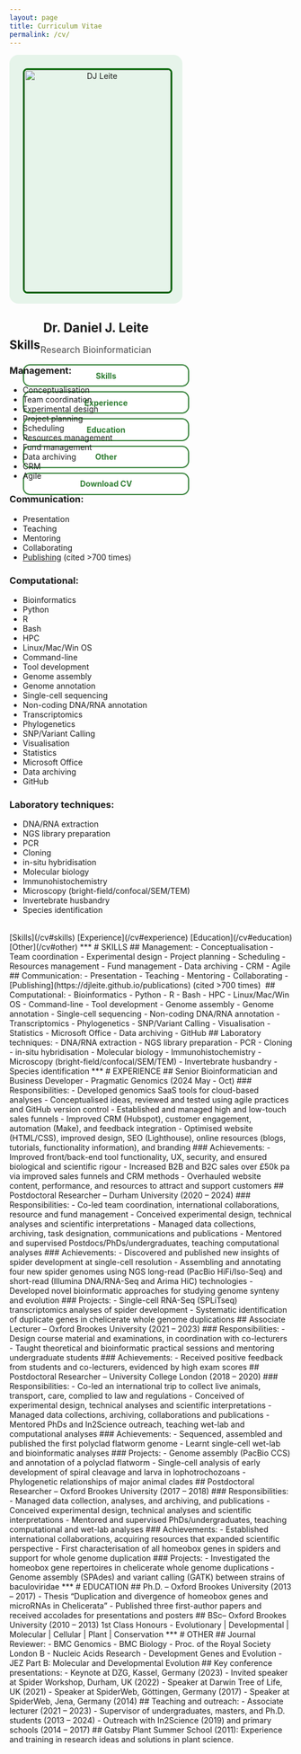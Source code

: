```yaml
---
layout: page
title: Curriculum Vitae
permalink: /cv/
---
```

<div class="cv-container">
  <!-- Sidebar -->
  <aside class="cv-sidebar" style="text-align: center;">
    <img src="{{ '/images/DJL_ID_photo.webp' | relative_url }}" alt="DJ Leite"
      style="border: 3px solid #006400; border-radius: 8px; max-width: 100%;">
    <h2>Dr. Daniel J. Leite</h2>
    <p>Research Bioinformatician</p>
    <a class="cv-button" onclick="showSection('skills')">Skills</a>
    <a class="cv-button" onclick="showSection('experience')">Experience</a>
    <a class="cv-button" onclick="showSection('education')">Education</a>
    <a class="cv-button" onclick="showSection('other')">Other</a>
    <a class="cv-button" href="https://github.com/djleite/djleite.github.io/raw/main/files/DJ_Leite_CV.pdf" target="_blank">Download CV</a>
  </aside>

  <!-- Main Content -->
  <div class="cv-content">
    <!-- Skills -->
    <div id="skills" class="cv-section active">
      <h2>Skills</h2>
        <h3>Management:</h3>
          <ul>
            <li>Conceptualisation</li>
            <li>Team coordination</li>
            <li>Experimental design</li>
            <li>Project planning</li>
            <li>Scheduling</li>
            <li>Resources management</li>
            <li>Fund management</li>
            <li>Data archiving</li>
            <li>CRM</li>
            <li>Agile</li>
          </ul>
        <h3>Communication:</h3>
            <ul>
            <li>Presentation</li>
            <li>Teaching</li>
            <li>Mentoring</li>
            <li>Collaborating</li>
            <li><a href="https://djleite.github.io/publications" target="_blank">Publishing</a> (cited &gt;700 times)</li>
          </ul>
        <h3>Computational:</h3>
          <ul>
            <li>Bioinformatics</li>
            <li>Python</li>
            <li>R</li>
            <li>Bash</li>
            <li>HPC</li>
            <li>Linux/Mac/Win OS</li>
            <li>Command-line</li>
            <li>Tool development</li>
            <li>Genome assembly</li>
            <li>Genome annotation</li>
            <li>Single-cell sequencing</li>
            <li>Non-coding DNA/RNA annotation</li>
            <li>Transcriptomics</li>
            <li>Phylogenetics</li>
            <li>SNP/Variant Calling</li>
            <li>Visualisation</li>
            <li>Statistics</li>
            <li>Microsoft Office</li>
            <li>Data archiving</li>
            <li>GitHub</li>
          </ul>
        <h3>Laboratory techniques:</h3>
          <ul>
            <li>DNA/RNA extraction</li>
            <li>NGS library preparation</li>
            <li>PCR</li>
            <li>Cloning</li>
            <li>in-situ hybridisation</li>
            <li>Molecular biology</li>
            <li>Immunohistochemistry</li>
            <li>Microscopy (bright-field/confocal/SEM/TEM)</li>
            <li>Invertebrate husbandry</li>
            <li>Species identification</li>
          </ul>
    </div>

<!-- Experience -->
<div id="experience" class="cv-section">
  <h2>Experience</h2>
  <div class="job-entry">
    <div class="job-header">
      <div class="job-title">Senior Bioinformatician and Business Developer</div>
      <div class="job-date">2024 May – Oct</div>
    </div>
    <div class="job-place">Pragmatic Genomics</div>
    <div class="toggle-btn" onclick="toggleJob(this)">Show more ▼</div>
    <div class="job-description">
      <h4>Responsibilities:</h4>
      <ul>
        <li>Developed genomics SaaS tools for cloud-based analyses</li>
        <li>Conceptualised ideas, reviewed and tested using agile practices and GitHub version control</li>
        <li>Established and managed high and low-touch sales funnels</li>
        <li>Improved CRM (Hubspot), customer engagement, automation (Make), and feedback integration</li>
        <li>Optimised website (HTML/CSS), improved design, SEO (Lighthouse), online resources (blogs, tutorials, functionality information), and branding</li>
      </ul>
      <h4>Achievements:</h4>
      <ul>
        <li>Improved front/back-end tool functionality, UX, security, and ensured biological and scientific rigour</li>
        <li>Increased B2B and B2C sales over £50k pa via improved sales funnels and CRM methods</li>
        <li>Overhauled website content, performance, and resources to attract and support customers</li>
      </ul>
    </div>
  </div>

  <div class="job-entry">
    <div class="job-header">
      <div class="job-title">Postdoctoral Researcher</div>
      <div class="job-date">2020 – 2024</div>
    </div>
    <div class="job-place">Durham University</div>
    <div class="toggle-btn" onclick="toggleJob(this)">Show more ▼</div>
    <div class="job-description">
      <h4>Responsibilities:</h4>
      <ul>
        <li>Co-led team coordination, international collaborations, resource and fund management</li>
        <li>Conceived experimental design, technical analyses and scientific interpretations</li>
        <li>Managed data collections, archiving, task designation, communications and publications</li>
        <li>Mentored and supervised Postdocs/PhDs/undergraduates, teaching computational analyses</li>
      </ul>
      <h4>Achievements:</h4>
      <ul>
        <li>Discovered and published new insights of spider development at single-cell resolution</li>
        <li>Assembling and annotating four new spider genomes using NGS long-read (PacBio HiFi/Iso-Seq) and short-read (Illumina DNA/RNA-Seq and Arima HiC) technologies</li>
        <li>Developed novel bioinformatic approaches for studying genome synteny and evolution</li>
      </ul>
      <h4>Projects:</h4>
      <ul>
        <li>Single-cell RNA-Seq (SPLiTseq) transcriptomics analyses of spider development</li>
        <li>Systematic identification of duplicate genes in chelicerate whole genome duplications</li>
      </ul>
    </div>
  </div>

  <div class="job-entry">
    <div class="job-header">
      <div class="job-title">Associate Lecturer</div>
      <div class="job-date">2021 – 2023</div>
    </div>
    <div class="job-place">Oxford Brookes University</div>
    <div class="toggle-btn" onclick="toggleJob(this)">Show more ▼</div>
    <div class="job-description">
      <h4>Responsibilities:</h4>
      <ul>
        <li>Design course material and examinations, in coordination with co-lecturers</li>
        <li>Taught theoretical and bioinformatic practical sessions and mentoring undergraduate students</li>
      </ul>
      <h4>Achievements:</h4>
      <ul>
        <li>Received excellent feedback from students and co-lecturers, evidenced by high exam scores</li>
      </ul>
    </div>
  </div>

  <div class="job-entry">
    <div class="job-header">
      <div class="job-title">Postdoctoral Researcher</div>
      <div class="job-date">2018 – 2020</div>
    </div>
    <div class="job-place">University College London</div>
    <div class="toggle-btn" onclick="toggleJob(this)">Show more ▼</div>
    <div class="job-description">
      <h4>Responsibilities:</h4>
      <ul>
        <li>Co-led an international trip to collect live animals, transport, care, complied to law and regulations</li>
        <li>Conceived of experimental design, technical analyses and scientific interpretations</li>
        <li>Managed data collections, archiving, collaborations and publications</li>
        <li>Mentored PhDs and In2Science outreach, teaching wet-lab and computational analyses</li>
      </ul>
      <h4>Achievements:</h4>
      <ul>
        <li>Sequenced, assembled and published the first polyclad flatworm genome</li>
        <li>Learnt single-cell wet-lab and bioinformatic analyses</li>
        <li>Learnt phylogenetic techniques and methods testing</li>
      </ul>
      <h4>Projects:</h4>
      <ul>
        <li>Genome assembly (PacBio CCS) and annotation of a polyclad flatworm</li>
        <li>Single-cell analysis of early development of spiral cleavage and larva in lophotrochozoans</li>
        <li>Phylogenetic relationships of major animal clades</li>
      </ul>
    </div>
  </div>

  <div class="job-entry">
    <div class="job-header">
      <div class="job-title">Postdoctoral Researcher</div>
      <div class="job-date">2017 – 2018</div>
    </div>
    <div class="job-place">Oxford Brookes University</div>
    <div class="toggle-btn" onclick="toggleJob(this)">Show more ▼</div>
    <div class="job-description">
      <h4>Responsibilities:</h4>
      <ul>
        <li>Managed data collection, analyses, and archiving, and publications</li>
        <li>Conceived experimental design, technical analyses and scientific interpretations</li>
        <li>Mentored and supervised PhDs/undergraduates, teaching computational and wet-lab analyses</li>
      </ul>
      <h4>Achievements:</h4>
      <ul>
        <li>Established international collaborations, acquiring resources that expanded scientific perspective</li>
        <li>First characterisation of all homeobox genes in spiders and support for whole genome duplication</li>
      </ul>
      <h4>Projects:</h4>
      <ul>
        <li>Investigated the homeobox gene repertoires in chelicerate whole genome duplications</li>
        <li>Genome assembly (SPAdes) and variant calling (GATK) between strains of baculoviridae</li>
      </ul>
    </div>
  </div>

</div>
<!-- Education -->
    <div id="education" class="cv-section">
      <h2>Education</h2>
      <div class="job-entry expanded">
        <div class="job-header">
          <div class="job-title">Ph.D. in EvoDevo Genomics</div>
          <div class="job-date">2013 – 2017</div>
        </div>
        <div class="job-place">Oxford Brookes University</div>
        <div class="job-description">
          <ul>
            <li>Thesis “Duplication and divergence of homeobox genes and microRNAs in Chelicerata”</li>
            <li>Published three first-author papers</li>
            <li>Received accolades for presentations and posters</li>
          </ul>
        </div>
      </div>
      <div class="job-entry expanded">
        <div class="job-header">
          <div class="job-title">BSc in Biology</div>
          <div class="job-date">2010 – 2013</div>
        </div>
        <div class="job-place">Oxford Brookes University</div>
        <div class="job-description">
          <ul>
            <li>1st Class Honours</li>
            <li>Evolutionary</li>
            <li>Developmental</li>
            <li>Molecular</li>
            <li>Cellular</li>
            <li>Plant</li>
            <li>Conservation</li>
          </ul>
        </div>
      </div>
    </div>
<!-- Other -->
    <div id="other" class="cv-section">
      <h2>Other</h2>
        <h3>Journal Reviewer:</h3>
          <ul>
            <li>BMC Genomics</li>
            <li>BMC Biology</li>
            <li>Development Genes and Evolution</li>
            <li>JEZ Part B: Molecular and Developmental Evolution</li>
            <li>Nucleic Acids Research</li>
            <li>Proceedings of the Royal Society London B</li>
          </ul>
        <h3>Key conference presentations:</h3>
          <ul>
            <li>Keynote at DZG, Kassel, Germany (2023)</li>
            <li>Invited speaker at Spider Workshop, Durham, UK (2022)</li>
            <li>Speaker at Darwin Tree of Life, UK (2021)</li>
            <li>Speaker at SpiderWeb, Göttingen, Germany (2017)</li>
            <li>Speaker at SpiderWeb, Jena, Germany (2014)</li>
          </ul>
        <h3>Teaching and outreach:</h3>
          <ul>
            <li>Associate lecturer (2021 – 2023)</li>
            <li>Supervisor of undergraduates, masters, and Ph.D. students (2013 – 2024)</li>
            <li>Outreach with In2Science (2019) and primary schools (2014 – 2017)</li>
          </ul>
        <h3>Gatsby Plant Summer School (2011):</h3>
          <ul>
            <li>Experience and training in research ideas and solutions in plant science</li>
          </ul>
    </div>
  </div>
</div>

<!-- Styles -->
<style>
  .cv-container {
    display: flex;
    flex-wrap: wrap;
    gap: 2rem;
  }

  .cv-sidebar {
    background-color: #e6f4ea;
    padding: 1.5rem;
    border-radius: 1rem;
    width: 260px;
    text-align: center;
    flex-shrink: 0;
  }

  .cv-sidebar img {
    width: 100%;
    border-radius: 1rem;
    margin-bottom: 1rem;
  }

  .cv-sidebar h2 {
    margin-bottom: 0.2rem;
    font-size: 1.4rem;
  }

  .cv-sidebar p {
    font-size: 1rem;
    color: #4a4a4a;
    margin-bottom: 1rem;
  }

  .cv-button {
    display: block;
    width: 100%;
    margin: 0.5rem 0;
    padding: 0.6rem 1rem;
    background: white;
    border: 2px solid #2e7d32;
    color: #2e7d32;
    font-weight: bold;
    border-radius: 0.8rem;
    cursor: pointer;
    text-align: center;
    text-decoration: none;
  }

  .cv-button:hover {
    background-color: #cdecd1;
  }

  .cv-content {
    flex: 1;
    min-width: 300px;
  }

  .cv-section {
    display: none;
    margin-bottom: 2rem;
  }

  .cv-section.active {
    display: block;
  }

  .job-entry {
    margin-bottom: 1.5rem;
    border-bottom: 1px solid #ddd;
    padding-bottom: 1rem;
  }

  .job-header {
    display: flex;
    justify-content: space-between;
    align-items: baseline;
    font-weight: bold;
  }

  .job-title {
    font-size: 1.1rem;
  }

  .job-place {
    font-style: italic;
    color: #555;
    margin-bottom: 0.5rem;
  }

  .job-description {
    display: none;
    padding-left: 0.5rem;
  }

  .job-entry.expanded .job-description {
    display: block;
  }

  .job-entry .toggle-btn {
    color: #2e7d32;
    font-size: 0.9rem;
    cursor: pointer;
    margin-top: 0.3rem;
  }

</style>



<!-- JS for Tab Switching -->
<script>
  function showSection(id) {
    document.querySelectorAll('.cv-section').forEach(section => {
      section.classList.remove('active');
    });
    document.getElementById(id).classList.add('active');
  }

  function toggleJob(element) {
    const entry = element.closest('.job-entry');
    entry.classList.toggle('expanded');
    element.textContent = entry.classList.contains('expanded') ? "Show less ▲" : "Show more ▼";
  }
</script>


<!-->
[Skills](/cv#skills)

[Experience](/cv#experience)

[Education](/cv#education)

[Other](/cv#other)

***

# SKILLS

## Management: 
- Conceptualisation
- Team coordination
- Experimental design
- Project planning
- Scheduling
- Resources management
- Fund management
- Data archiving
- CRM
- Agile

## Communication: 
- Presentation
- Teaching
- Mentoring
- Collaborating
- [Publishing](https://djleite.github.io/publications) (cited >700 times) 

## Computational: 
- Bioinformatics
- Python
- R
- Bash
- HPC
- Linux/Mac/Win OS
- Command-line
- Tool development
- Genome assembly
- Genome annotation
- Single-cell sequencing
- Non-coding DNA/RNA annotation
- Transcriptomics
- Phylogenetics
- SNP/Variant Calling
- Visualisation
- Statistics
- Microsoft Office
- Data archiving
- GitHub

## Laboratory techniques: 
- DNA/RNA extraction
- NGS library preparation
- PCR
- Cloning
- in-situ hybridisation
- Molecular biology
- Immunohistochemistry
- Microscopy (bright-field/confocal/SEM/TEM)
- Invertebrate husbandry
- Species identification

***

# EXPERIENCE

## Senior Bioinformatician and Business Developer - Pragmatic Genomics (2024 May - Oct)

### Responsibilities:
- Developed genomics SaaS tools for cloud-based analyses
- Conceptualised ideas, reviewed and tested using agile practices and GitHub version control
- Established and managed high and low-touch sales funnels
- Improved CRM (Hubspot), customer engagement, automation (Make), and feedback integration
- Optimised website (HTML/CSS), improved design, SEO (Lighthouse), online resources (blogs, tutorials, functionality information), and branding

### Achievements:
- Improved front/back-end tool functionality, UX, security, and ensured biological and scientific rigour
- Increased B2B and B2C sales over £50k pa via improved sales funnels and CRM methods
- Overhauled website content, performance, and resources to attract and support customers

## Postdoctoral Researcher – Durham University (2020 – 2024)

### Responsibilities:
- Co-led team coordination, international collaborations, resource and fund management
- Conceived experimental design, technical analyses and scientific interpretations 
- Managed data collections, archiving, task designation, communications and publications
- Mentored and supervised Postdocs/PhDs/undergraduates, teaching computational analyses

### Achievements:
- Discovered and published new insights of spider development at single-cell resolution 
- Assembling and annotating four new spider genomes using NGS long-read (PacBio HiFi/Iso-Seq) and short-read (Illumina DNA/RNA-Seq and Arima HiC) technologies
- Developed novel bioinformatic approaches for studying genome synteny and evolution

### Projects:
- Single-cell RNA-Seq (SPLiTseq) transcriptomics analyses of spider development 
- Systematic identification of duplicate genes in chelicerate whole genome duplications

## Associate Lecturer – Oxford Brookes University (2021 – 2023)

### Responsibilities:
- Design course material and examinations, in coordination with co-lecturers
- Taught theoretical and bioinformatic practical sessions and mentoring undergraduate students

### Achievements:
- Received positive feedback from students and co-lecturers, evidenced by high exam scores

## Postdoctoral Researcher – University College London (2018 – 2020)

### Responsibilities:
- Co-led an international trip to collect live animals, transport, care, complied to law and regulations
- Conceived of experimental design, technical analyses and scientific interpretations 
- Managed data collections, archiving, collaborations and publications
- Mentored PhDs and In2Science outreach, teaching wet-lab and computational analyses

### Achievements:
- Sequenced, assembled and published the first polyclad flatworm genome
- Learnt single-cell wet-lab and bioinformatic analyses

### Projects:
- Genome assembly (PacBio CCS) and annotation of a polyclad flatworm
- Single-cell analysis of early development of spiral cleavage and larva in lophotrochozoans
- Phylogenetic relationships of major animal clades

## Postdoctoral Researcher – Oxford Brookes University (2017 – 2018)

### Responsibilities:
- Managed data collection, analyses, and archiving, and publications  
- Conceived experimental design, technical analyses and scientific interpretations 
- Mentored and supervised PhDs/undergraduates, teaching computational and wet-lab analyses

### Achievements:
- Established international collaborations, acquiring resources that expanded scientific perspective
- First characterisation of all homeobox genes in spiders and support for whole genome duplication

### Projects:
- Investigated the homeobox gene repertoires in chelicerate whole genome duplications
- Genome assembly (SPAdes) and variant calling (GATK) between strains of baculoviridae

***

# EDUCATION

## Ph.D. – Oxford Brookes University (2013 – 2017)
- Thesis “Duplication and divergence of homeobox genes and microRNAs in Chelicerata”
- Published three first-author papers and received accolades for presentations and posters

## BSc– Oxford Brookes University (2010 – 2013)
1st Class Honours - Evolutionary | Developmental | Molecular | Cellular | Plant | Conservation

***

# OTHER

## Journal Reviewer: 
- BMC Genomics
- BMC Biology
- Proc. of the Royal Society London B
- Nucleic Acids Research
- Development Genes and Evolution
- JEZ Part B: Molecular and Developmental Evolution

## Key conference presentations: 
- Keynote at DZG, Kassel, Germany (2023)
- Invited speaker at Spider Workshop, Durham, UK (2022)
- Speaker at Darwin Tree of Life, UK (2021)
- Speaker at SpiderWeb, Göttingen, Germany (2017)
- Speaker at SpiderWeb, Jena, Germany (2014)

## Teaching and outreach:
- Associate lecturer (2021 – 2023)
- Supervisor of undergraduates, masters, and Ph.D. students (2013 – 2024)
- Outreach with In2Science (2019) and primary schools (2014 – 2017)

## Gatsby Plant Summer School (2011):
Experience and training in research ideas and solutions in plant science.

</!-->
